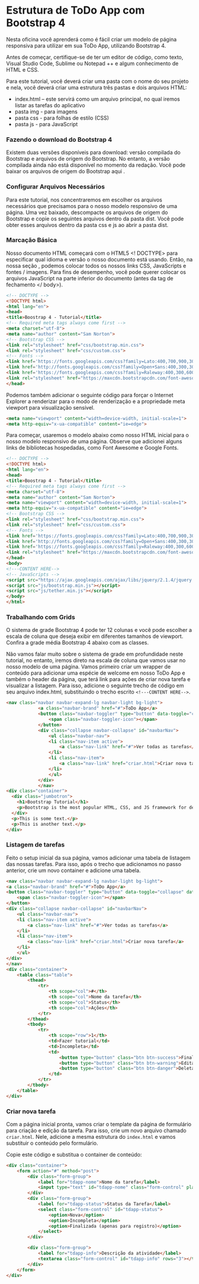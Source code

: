 # Estrutura de ToDo App com Bootstrap 4

Nesta oficina você aprenderá como é fácil criar um modelo de página responsiva para utilizar em sua ToDo App, utilizando Bootstrap 4. 

Antes de começar, certifique-se de ter um editor de código, como texto, Visual Studio Code, Sublime ou Notepad ++ e algum conhecimento de HTML e CSS.

Para este tutorial, você deverá criar uma pasta com o nome do seu projeto e nela, você deverá criar uma estrutura três pastas e dois arquivos HTML:

- index.html – este servirá como um arquivo principal, no qual iremos listar as tarefas do aplicativo
- pasta img - para imagens
- pasta css - para folhas de estilo (CSS)
- pasta js - para JavaScript

### Fazendo o download do Bootstrap 4
Existem duas versões disponíveis para download: versão compilada do Bootstrap e arquivos de origem do Bootstrap.
No entanto, a versão compilada ainda não está disponível no momento da redação. Você pode baixar os arquivos de origem do Bootstrap aqui .

### Configurar Arquivos Necessários
Para este tutorial, nos concentraremos em escolher os arquivos necessários que precisamos para o nosso modelo responsivo de uma página.
Uma vez baixado, descompacte os arquivos de origem do Bootstrap e copie os seguintes arquivos dentro da pasta dist. Você pode obter esses arquivos dentro da pasta css e js ao abrir a pasta dist.

### Marcação Básica
Nosso documento HTML começará com o HTML5 <! DOCTYPE> para especificar qual idioma e versão o nosso documento está usando. Então, na nossa seção <head>, podemos colocar todos os nossos links CSS, JavaScripts e fontes / imagens. Para fins de desempenho, você pode querer colocar os arquivos JavaScript na parte inferior do documento (antes da tag de fechamento </ body>). 
```html
<!-- DOCTYPE -->
<!DOCTYPE html>
<html lang="en">
<head>
<title>Boostrap 4 - Tutorial</title>
<!-- Required meta tags always come first -->
<meta charset="utf-8">
<meta name="author" content="Sam Norton">
<!-- Bootstrap CSS -->
<link rel="stylesheet" href="css/bootstrap.min.css">
<link rel="stylesheet" href="css/custom.css">
<!-- Fonts -->
<link href='https://fonts.googleapis.com/css?family=Lato:400,700,900,300' rel='stylesheet' type='text/css'>
<link href='http://fonts.googleapis.com/css?family=Open+Sans:400,300,300italic,400italic,600,600italic,700,700italic,800,800italic' rel='stylesheet' type='text/css'>
<link href='https://fonts.googleapis.com/css?family=Raleway:400,300,600,700,900' rel='stylesheet' type='text/css'>
<link rel="stylesheet" href="https://maxcdn.bootstrapcdn.com/font-awesome/4.4.0/css/font-awesome.min.css">
</head>
```

Podemos também adicionar o seguinte código para forçar o Internet Explorer a renderizar para o modo de renderização e a propriedade meta viewport para visualização sensível.

```html
<meta name="viewport" content="width=device-width, initial-scale=1">
<meta http-equiv="x-ua-compatible" content="ie=edge">
```

Para começar, usaremos o modelo abaixo como nosso HTML inicial para o nosso modelo responsivo de uma página. Observe que adicionei alguns links de bibliotecas hospedadas, como Font Awesome e Google Fonts. 

```html
<!-- DOCTYPE -->
<!DOCTYPE html>
<html lang="en">
<head>
<title>Boostrap 4 - Tutorial</title>
<!-- Required meta tags always come first -->
<meta charset="utf-8">
<meta name="author" content="Sam Norton">
<meta name="viewport" content="width=device-width, initial-scale=1">
<meta http-equiv="x-ua-compatible" content="ie=edge">
<!-- Bootstrap CSS -->
<link rel="stylesheet" href="css/bootstrap.min.css">
<link rel="stylesheet" href="css/custom.css">
<!-- Fonts -->
<link href='https://fonts.googleapis.com/css?family=Lato:400,700,900,300' rel='stylesheet' type='text/css'>
<link href='http://fonts.googleapis.com/css?family=Open+Sans:400,300,300italic,400italic,600,600italic,700,700italic,800,800italic' rel='stylesheet' type='text/css'>
<link href='https://fonts.googleapis.com/css?family=Raleway:400,300,600,700,900' rel='stylesheet' type='text/css'>
<link rel="stylesheet" href="https://maxcdn.bootstrapcdn.com/font-awesome/4.4.0/css/font-awesome.min.css">
</head>
<body>
<!---CONTENT HERE-->
<!-- JavaScripts -->
<script src="https://ajax.googleapis.com/ajax/libs/jquery/2.1.4/jquery.min.js"></script>
<script src="js/bootstrap.min.js"></script>
<script src="js/tether.min.js"></script>
</body>
</html>
```

### Trabalhando com Grids
O sistema de grade Bootstrap 4 pode ter 12 colunas e você pode escolher a escala de coluna que deseja exibir em diferentes tamanhos de viewport. Confira a grade média Bootstrap 4 abaixo com as classes.

Não vamos falar muito sobre o sistema de grade em profundidade neste tutorial, no entanto, iremos direto na escala de coluna que vamos usar no nosso modelo de uma página.
Vamos primeiro criar um wrapper de conteúdo para adicionar uma espécie de welcome em nosso ToDo App e também o header da página, que terá link para ações de criar nova tarefa e visualizar a listagem. Para isso, adicione o seguinte trecho de código em seu arquivo index.html, substituindo o trecho escrito ``<!---CONTENT HERE-->``.

```html
<nav class="navbar navbar-expand-lg navbar-light bg-light">
            <a class="navbar-brand" href="#">ToDo App</a>
            <button class="navbar-toggler" type="button" data-toggle="collapse" data-target="#navbarNav" aria-controls="navbarNav" aria-expanded="false" aria-label="Toggle navigation">
                <span class="navbar-toggler-icon"></span>
            </button>
            <div class="collapse navbar-collapse" id="navbarNav">
                <ul class="navbar-nav">
                <li class="nav-item active">
                    <a class="nav-link" href="#">Ver todas as tarefas</a>
                </li>
                <li class="nav-item">
                    <a class="nav-link" href="criar.html">Criar nova tarefa</a>
                </li>        
                </ul>
            </div>
            </nav>
<div class="container">
  <div class="jumbotron">
    <h1>Bootstrap Tutorial</h1>      
    <p>Bootstrap is the most popular HTML, CSS, and JS framework for developing responsive, mobile-first projects on the web.</p>
  </div>
  <p>This is some text.</p>      
  <p>This is another text.</p>      
</div>
```

### Listagem de tarefas
Feito o setup inicial da sua página, vamos adicionar uma tabela de listagem das nossas tarefas. Para isso, após o trecho que adicionamos no passo anterior, crie um novo container e adicione uma tabela.

```html
<nav class="navbar navbar-expand-lg navbar-light bg-light">
<a class="navbar-brand" href="#">ToDo App</a>
<button class="navbar-toggler" type="button" data-toggle="collapse" data-target="#navbarNav" aria-controls="navbarNav" aria-expanded="false" aria-label="Toggle navigation">
    <span class="navbar-toggler-icon"></span>
</button>
<div class="collapse navbar-collapse" id="navbarNav">
    <ul class="navbar-nav">
    <li class="nav-item active">
        <a class="nav-link" href="#">Ver todas as tarefas</a>
    </li>
    <li class="nav-item">
        <a class="nav-link" href="criar.html">Criar nova tarefa</a>
    </li>        
    </ul>
</div>
</nav>
<div class="container">
    <table class="table">
        <thead>
            <tr>
                <th scope="col">#</th>
                <th scope="col">Nome da tarefa</th>
                <th scope="col">Status</th>
                <th scope="col">Ações</th>
            </tr>
        </thead>
        <tbody>
            <tr>
                <th scope="row">1</th>
                <td>Fazer tutorial</td>
                <td>Incompleta</td>
                <td>
                    <button type="button" class="btn btn-success">Finalizar</button>
                    <button type="button" class="btn btn-warning">Editar</button>
                    <button type="button" class="btn btn-danger">Deletar</button>
                </td>
            </tr>
        </tbody>
    </table>
</div>
```

### Criar nova tarefa
Com a página inicial pronta, vamos criar o template da página de formulário para criação e edição da tarefa. Para isso, crie um novo arquivo chamado ``criar.html``. Nele, adicione a mesma estrutura do ``index.html`` e vamos substituir o conteúdo pelo formulário.

Copie este código e substitua o container de conteúdo:

```html
<div class="container">
    <form action="#" method="post">
        <div class="form-group">
            <label for="tdapp-nome">Nome da tarefa</label>
            <input type="text" id="tdapp-nome" class="form-control" placeholder="Informe o nome da sua tarefa">
        </div>
        <div class="form-group">
            <label for="tdapp-status">Status da Tarefa</label>
            <select class="form-control" id="tdapp-status">
                <option>Nova</option>
                <option>Incompleta</option>
                <option>Finalizada (apenas para registro)</option>
            </select>
        </div>

        <div class="form-group">
            <label for="tdapp-info">Descrição da atividade</label>
            <textarea class="form-control" id="tdapp-info" rows="3"></textarea>
        </div>
    </form>
</div>
```

